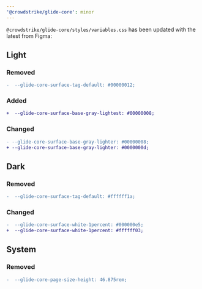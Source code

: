 ```yaml
---
'@crowdstrike/glide-core': minor
---
```


`@crowdstrike/glide-core/styles/variables.css` has been updated with the latest from Figma:

## Light

### Removed

```diff
-  --glide-core-surface-tag-default: #00000012;
```

### Added

```diff
+  --glide-core-surface-base-gray-lightest: #00000008;
```

### Changed

```diff
- --glide-core-surface-base-gray-lighter: #00000008;
+ --glide-core-surface-base-gray-lighter: #0000000d;
```

## Dark

### Removed

```diff
-  --glide-core-surface-tag-default: #ffffff1a;
```

### Changed

```diff
-  --glide-core-surface-white-1percent: #000000e5;
+  --glide-core-surface-white-1percent: #ffffff03;
```

## System

### Removed

```diff
-  --glide-core-page-size-height: 46.875rem;
```
